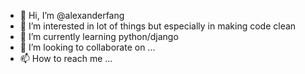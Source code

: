 - 👋 Hi, I’m @alexanderfang
- 👀 I’m interested in lot of things but especially in making code clean
- 🌱 I’m currently learning python/django
- 💞️ I’m looking to collaborate on ...
- 📫 How to reach me ...

<!---
alexanderfang/alexanderfang is a ✨ special ✨ repository because its `README.md` (this file) appears on your GitHub profile.
You can click the Preview link to take a look at your changes.
--->
